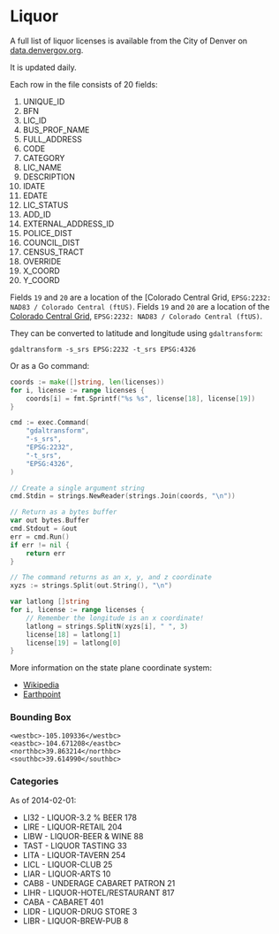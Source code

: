 Liquor
======

A full list of liquor licenses is available from the City of Denver on [data.denvergov.org](http://data.denvergov.org/dataset/city-and-county-of-denver-liquor-licenses).

It is updated daily.

Each row in the file consists of 20 fields:

 1. UNIQUE_ID
 2. BFN
 3. LIC_ID
 4. BUS_PROF_NAME
 5. FULL_ADDRESS
 6. CODE
 7. CATEGORY
 8. LIC_NAME
 9. DESCRIPTION
10. IDATE
11. EDATE
12. LIC_STATUS
13. ADD_ID
14. EXTERNAL_ADDRESS_ID
15. POLICE_DIST
16. COUNCIL_DIST
17. CENSUS_TRACT
18. OVERRIDE
19. X_COORD
20. Y_COORD

Fields `19` and `20` are a location of the [Colorado Central Grid, `EPSG:2232: NAD83 / Colorado Central (ftUS)`.
Fields `19` and `20` are a location of the [Colorado Central Grid](), `EPSG:2232: NAD83 / Colorado Central (ftUS)`.

They can be converted to latitude and longitude using `gdaltransform`:

    gdaltransform -s_srs EPSG:2232 -t_srs EPSG:4326

Or as a Go command:

```go
coords := make([]string, len(licenses))
for i, license := range licenses {
    coords[i] = fmt.Sprintf("%s %s", license[18], license[19])
}

cmd := exec.Command(
    "gdaltransform",
    "-s_srs",
    "EPSG:2232",
    "-t_srs",
    "EPSG:4326",
)

// Create a single argument string
cmd.Stdin = strings.NewReader(strings.Join(coords, "\n"))

// Return as a bytes buffer
var out bytes.Buffer
cmd.Stdout = &out
err = cmd.Run()
if err != nil {
    return err
}

// The command returns as an x, y, and z coordinate
xyzs := strings.Split(out.String(), "\n")

var latlong []string
for i, license := range licenses {
    // Remember the longitude is an x coordinate!
    latlong = strings.SplitN(xyzs[i], " ", 3)
    license[18] = latlong[1]
    license[19] = latlong[0]
}
```

More information on the state plane coordinate system:

* [Wikipedia](http://en.wikipedia.org/wiki/State_Plane_Coordinate_System)
* [Earthpoint](http://www.earthpoint.us/StatePlane.aspx)


### Bounding Box

    <westbc>-105.109336</westbc>
    <eastbc>-104.671208</eastbc>
    <northbc>39.863214</northbc>
    <southbc>39.614990</southbc>

### Categories

As of 2014-02-01:

* LI32 - LIQUOR-3.2 % BEER          178
* LIRE - LIQUOR-RETAIL              204
* LIBW - LIQUOR-BEER & WINE          88
* TAST - LIQUOR TASTING              33
* LITA - LIQUOR-TAVERN              254
* LICL - LIQUOR-CLUB                 25
* LIAR - LIQUOR-ARTS                 10
* CAB8 - UNDERAGE CABARET PATRON     21
* LIHR - LIQUOR-HOTEL/RESTAURANT    817
* CABA - CABARET                    401
* LIDR - LIQUOR-DRUG STORE            3
* LIBR - LIQUOR-BREW-PUB              8
